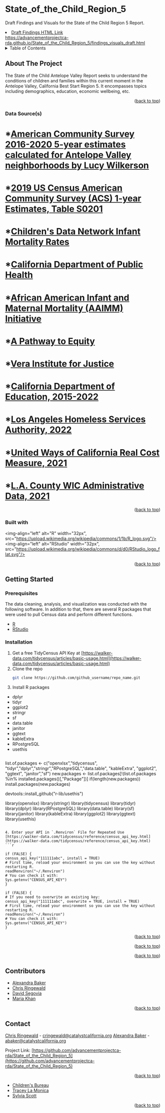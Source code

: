 # State_of_the_Child_Region_5
Draft Findings and Visuals for the State of the Child Region 5 Report.

 <li>
      <a href="https://advancementprojectca-rda.github.io/State_of_the_Child_Region_5/findings_visuals_draft.html"> Draft Findings HTML Link<br>https://advancementprojectca-rda.github.io/State_of_the_Child_Region_5/findings_visuals_draft.html</a>
      </li>

<details>
  <summary>Table of Contents</summary>
  <ol>
    <li>
      <a href="#about-the-project">About The Project</a>
      <ul>
        <li><a href="#built-with">Built With</a></li>
      </ul>
    </li>
    <li>
      <a href="#getting-started">Getting Started</a>
      <ul>
        <li><a href="#prerequisites">Prerequisites</a></li>
        <li><a href="#installation">Installation</a></li>
      </ul>
    </li>
    <li><a href="#usage">Usage</a></li>
    <li><a href="#roadmap">Roadmap</a></li>
    <li><a href="#contributing">Contributing</a></li>
    <li><a href="#license">License</a></li>
    <li><a href="#contact">Contact</a></li>
    <li><a href="#acknowledgments">Acknowledgments</a></li>
  </ol>
</details>


## About The Project

The State of the Child Antelope Valley Report seeks to understand the conditions of children and families within this current moment in the Antelope Valley, California Best Start Region 5. It encompasses topics including demographics, education, economic wellbeing, etc.

<p align="right">(<a href="#top">back to top</a>)</p>


### Data Source(s)
# *[American Community Survey 2016-2020 5-year estimates calculated for Antelope Valley neighborhoods by Lucy Wilkerson](https://public.tableau.com/app/profile/luz3725/viz/2020CensusData-AVBESTSTARTREGION5/GRAPI)
# *[2019 US Census American Community Survey (ACS) 1-year Estimates, Table S0201](https://data.census.gov/cedsci/table?q=S0201&t=-00%20-%20All%20available%20races&g=0400000US06%240500000&tid=ACSSPP1Y2019.S0201)
# *[Children's Data Network Infant Mortality Rates](https://www.first5la.org/wp-content/uploads/2020/09/First-5-LA-2020-Indicators-Report.pdf)
# *[California Department of Public Health](https://data.chhs.ca.gov/dataset/infant-mortality-deaths-per-1000-live-births-lghc-indicator-01/resource/ae78da8f-1661-45f6-b2d0-1014857d16e3)
# *[African American Infant and Maternal Mortality (AAIMM) Initiative](https://www.blackinfantsandfamilies.org/)
# *[A Pathway to Equity](http://publichealth.lacounty.gov/centerforhealthequity/PDF/AAIM-ActionPlan.pdf)
# *[Vera Institute for Justice](https://www.vera.org/)
# *[California Department of Education, 2015-2022](https://dq.cde.ca.gov/dataquest/)
# *[Los Angeles Homeless Services Authority, 2022](https://www.lahsa.org/data)
# *[United Ways of California Real Cost Measure, 2021](https://www.unitedwaysca.org/realcost/39-real-cost)
# *[L.A. County WIC Administrative Data, 2021](https://lawicdata.org/data-research/by-region/)

<p align="right">(<a href="#top">back to top</a>)</p>

### Built with
<img-align="left" alt="R" width="32px", src="https://upload.wikimedia.org/wikipedia/commons/1/1b/R_logo.svg"/><img-align="left" alt="RStudio" width="32px", src="https://upload.wikimedia.org/wikipedia/commons/d/d0/RStudio_logo_flat.svg"/>


<p align="right">(<a href="#top">back to top</a>)</p>


<!-- GETTING STARTED -->
## Getting Started

<!--This is an example of how you may give instructions on setting up your project locally.
To get a local copy up and running follow these simple example steps. -->

### Prerequisites

The data cleaning, analysis, and visualization was conducted with the following software. In addition to that, there are several R packages that were used to pull Census data and perform different functions.
* [R](https://cran.rstudio.com/)
* [RStudio](https://posit.co/download/rstudio-desktop/)


### Installation

1. Get a free TidyCensus API Key at [https://walker-data.com/tidycensus/articles/basic-usage.html](https://walker-data.com/tidycensus/articles/basic-usage.html)
2. Clone the repo
   ```sh
   git clone https://github.com/github_username/repo_name.git
   ```
3. Install R packages
* dplyr
* tidyr
* ggplot2
* stringr
* sf
* data.table
* janitor
* ggtext
* kableExtra
* RPostgreSQL
* usethis
  ```sh
list.of.packages <- c("openxlsx","tidycensus", "tidyr","dplyr","stringr","RPostgreSQL","data.table", "kableExtra", "ggplot2", "ggtext", "janitor","sf") 
new.packages <- list.of.packages[!(list.of.packages %in% installed.packages()[,"Package"])]
if(length(new.packages)) install.packages(new.packages)

devtools::install_github("r-lib/usethis")

library(openxlsx)
library(stringr)
library(tidycensus)
library(tidyr)
library(dplyr)
library(RPostgreSQL)
library(data.table)
library(sf)
library(janitor)
library(kableExtra)
library(ggplot2)
library(ggtext)
library(usethis)

  ```

4. Enter your API in `.Renviron` File for Repeated Use
[https://walker-data.com/tidycensus/reference/census_api_key.html](https://walker-data.com/tidycensus/reference/census_api_key.html)
```r

if (FALSE) {
census_api_key("111111abc", install = TRUE)
# First time, reload your environment so you can use the key without restarting R.
readRenviron("~/.Renviron")
# You can check it with:
Sys.getenv("CENSUS_API_KEY")
}

if (FALSE) {
# If you need to overwrite an existing key:
census_api_key("111111abc", overwrite = TRUE, install = TRUE)
# First time, relead your environment so you can use the key without restarting R.
readRenviron("~/.Renviron")
# You can check it with:
Sys.getenv("CENSUS_API_KEY")
}

```

<p align="right">(<a href="#top">back to top</a>)</p>


<!--## Usage

Use this space to show useful examples of how a project can be used (e.g. iframes, citation, etc). Additional screenshots, code examples and demos work well in this space. You may also link to more resources.-->


<p align="right">(<a href="#top">back to top</a>)</p>


<!--## Roadmap

Use this space to list out future goals for this project (if any)
- [ ] Feature 1
- [ ] Feature 2
- [ ] Feature 3
    - [ ] Nested Feature-->

<p align="right">(<a href="#top">back to top</a>)</p>


## Contributors

* [Alexandra Baker](https://github.com/bakeralexan)
* [Chris Ringewald](https://github.com/cringewald)
* [David Segovia](https://github.com/davidseg1997)
* [Maria Khan](https://github.com/mariatkhan)



<p align="right">(<a href="#top">back to top</a>)</p>


## Contact

<!--Use this space to add a contact for questions/concerns that visitors may have-->

[Chris Ringewald](https://www.linkedin.com/in/chris-ringewald-6766369/) - cringewald@catalystcalifornia.org
[Alexandra Baker](https://www.linkedin.com/in/alexandra-baker-84696075/) - abaker@catalystcalifornia.org

Project Link: [https://github.com/advancementprojectca-rda/State_of_the_Child_Region_5](https://github.com/advancementprojectca-rda/State_of_the_Child_Region_5)

<p align="right">(<a href="#top">back to top</a>)</p>
<!--

## License

Distributed under the MIT License. See `LICENSE.txt` for more information.-->

<p align="right">(<a href="#top">back to top</a>)</p>


## Acknowledgments
<!--Use this space for any additional acknowledgments (project partners, etc)-->

* [Children's Bureau](https://www.all4kids.org/)
* [Tracey La Monica](traceylamonica@all4kids.org)
* [Sylvia Scott](sylviascott@all4kids.org)

<p align="right">(<a href="#top">back to top</a>)</p>
